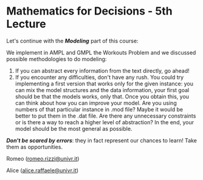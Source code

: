 # Mathematics for Decisions - 5th Lecture #

Let's continue with the ___Modeling___ part of this course:

We implement in AMPL and GMPL the Workouts Problem and we discussed possible methodologies to do modeling:
1. If you can abstract every information from the text directly, go ahead!
2. If you encounter any difficulties, don't have any rush. You could try implementing a first version that works only for the given instance: you can mix the model structures and the data information, your first goal should be that the models works, only that. Once you obtain this, you can think about how you can improve your model. Are you using numbers of that particular instance in .mod file? Maybe it would be better to put them in the .dat file. Are there any unnecessary constraints or is there a way to reach a higher level of abstraction? In the end, your model should be the most general as possible.

___Don't be scared by errors___: they in fact represent our chances to learn! Take them as opportunities.

Romeo (romeo.rizzi@univr.it)

Alice (alice.raffaele@univr.it)

